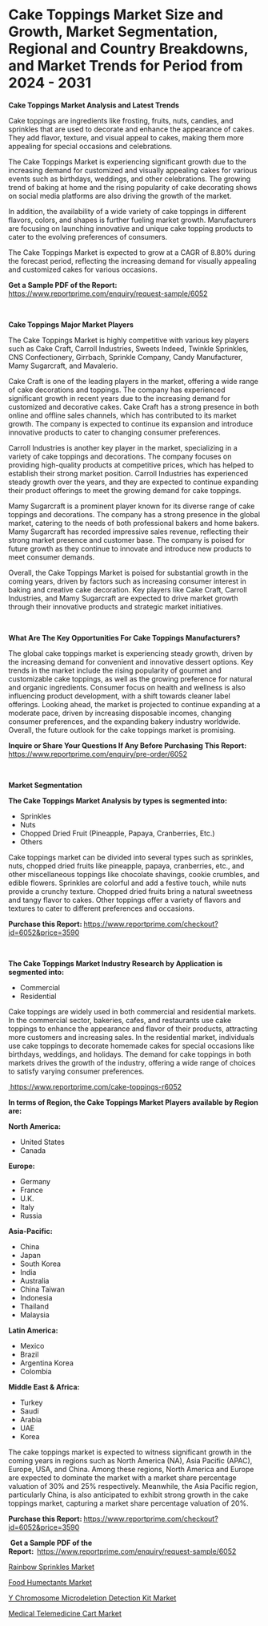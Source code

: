 <p><h1>Cake Toppings Market Size and Growth, Market Segmentation, Regional and Country Breakdowns, and Market Trends for Period from 2024 -  2031</h1></p><p><strong>Cake Toppings Market Analysis and Latest Trends</strong></p>
<p><p>Cake toppings are ingredients like frosting, fruits, nuts, candies, and sprinkles that are used to decorate and enhance the appearance of cakes. They add flavor, texture, and visual appeal to cakes, making them more appealing for special occasions and celebrations.</p><p>The Cake Toppings Market is experiencing significant growth due to the increasing demand for customized and visually appealing cakes for various events such as birthdays, weddings, and other celebrations. The growing trend of baking at home and the rising popularity of cake decorating shows on social media platforms are also driving the growth of the market.</p><p>In addition, the availability of a wide variety of cake toppings in different flavors, colors, and shapes is further fueling market growth. Manufacturers are focusing on launching innovative and unique cake topping products to cater to the evolving preferences of consumers.</p><p>The Cake Toppings Market is expected to grow at a CAGR of 8.80% during the forecast period, reflecting the increasing demand for visually appealing and customized cakes for various occasions.</p></p>
<p><strong>Get a Sample PDF of the Report:&nbsp;</strong> <a href="https://www.reportprime.com/enquiry/request-sample/6052">https://www.reportprime.com/enquiry/request-sample/6052</a></p>
<p>&nbsp;</p>
<p><strong>Cake Toppings Major Market Players</strong></p>
<p><p>The Cake Toppings Market is highly competitive with various key players such as Cake Craft, Carroll Industries, Sweets Indeed, Twinkle Sprinkles, CNS Confectionery, Girrbach, Sprinkle Company, Candy Manufacturer, Mamy Sugarcraft, and Mavalerio.</p><p>Cake Craft is one of the leading players in the market, offering a wide range of cake decorations and toppings. The company has experienced significant growth in recent years due to the increasing demand for customized and decorative cakes. Cake Craft has a strong presence in both online and offline sales channels, which has contributed to its market growth. The company is expected to continue its expansion and introduce innovative products to cater to changing consumer preferences.</p><p>Carroll Industries is another key player in the market, specializing in a variety of cake toppings and decorations. The company focuses on providing high-quality products at competitive prices, which has helped to establish their strong market position. Carroll Industries has experienced steady growth over the years, and they are expected to continue expanding their product offerings to meet the growing demand for cake toppings.</p><p>Mamy Sugarcraft is a prominent player known for its diverse range of cake toppings and decorations. The company has a strong presence in the global market, catering to the needs of both professional bakers and home bakers. Mamy Sugarcraft has recorded impressive sales revenue, reflecting their strong market presence and customer base. The company is poised for future growth as they continue to innovate and introduce new products to meet consumer demands.</p><p>Overall, the Cake Toppings Market is poised for substantial growth in the coming years, driven by factors such as increasing consumer interest in baking and creative cake decoration. Key players like Cake Craft, Carroll Industries, and Mamy Sugarcraft are expected to drive market growth through their innovative products and strategic market initiatives.</p></p>
<p>&nbsp;</p>
<p><strong>What Are The Key Opportunities For Cake Toppings Manufacturers?</strong></p>
<p><p>The global cake toppings market is experiencing steady growth, driven by the increasing demand for convenient and innovative dessert options. Key trends in the market include the rising popularity of gourmet and customizable cake toppings, as well as the growing preference for natural and organic ingredients. Consumer focus on health and wellness is also influencing product development, with a shift towards cleaner label offerings. Looking ahead, the market is projected to continue expanding at a moderate pace, driven by increasing disposable incomes, changing consumer preferences, and the expanding bakery industry worldwide. Overall, the future outlook for the cake toppings market is promising.</p></p>
<p><strong>Inquire or Share Your Questions If Any Before Purchasing This Report:</strong> <a href="https://www.reportprime.com/enquiry/pre-order/6052">https://www.reportprime.com/enquiry/pre-order/6052</a></p>
<p>&nbsp;</p>
<p><strong>Market Segmentation</strong></p>
<p><strong>The Cake Toppings Market Analysis by types is segmented into:</strong></p>
<p><ul><li>Sprinkles</li><li>Nuts</li><li>Chopped Dried Fruit (Pineapple, Papaya, Cranberries, Etc.)</li><li>Others</li></ul></p>
<p><p>Cake toppings market can be divided into several types such as sprinkles, nuts, chopped dried fruits like pineapple, papaya, cranberries, etc., and other miscellaneous toppings like chocolate shavings, cookie crumbles, and edible flowers. Sprinkles are colorful and add a festive touch, while nuts provide a crunchy texture. Chopped dried fruits bring a natural sweetness and tangy flavor to cakes. Other toppings offer a variety of flavors and textures to cater to different preferences and occasions.</p></p>
<p><strong>Purchase this Report:&nbsp;</strong><a href="https://www.reportprime.com/checkout?id=6052&price=3590">https://www.reportprime.com/checkout?id=6052&price=3590</a></p>
<p>&nbsp;</p>
<p><strong>The Cake Toppings Market Industry Research by Application is segmented into:</strong></p>
<p><ul><li>Commercial</li><li>Residential</li></ul></p>
<p><p>Cake toppings are widely used in both commercial and residential markets. In the commercial sector, bakeries, cafes, and restaurants use cake toppings to enhance the appearance and flavor of their products, attracting more customers and increasing sales. In the residential market, individuals use cake toppings to decorate homemade cakes for special occasions like birthdays, weddings, and holidays. The demand for cake toppings in both markets drives the growth of the industry, offering a wide range of choices to satisfy varying consumer preferences.</p></p>
<p><a href="https://www.reportprime.com/cake-toppings-r6052">&nbsp;https://www.reportprime.com/cake-toppings-r6052</a></p>
<p><strong>In terms of Region, the Cake Toppings Market Players available by Region are:</strong></p>
<p>
    <p> <strong> North America: </strong>
        <ul>
            <li>United States</li>
            <li>Canada</li>
        </ul>
        </p> 
    <p> <strong> Europe: </strong>
        <ul>
            <li>Germany</li>
            <li>France</li>
            <li>U.K.</li>
            <li>Italy</li>
            <li>Russia</li>
        </ul>
        </p> 
    <p> <strong> Asia-Pacific: </strong>
        <ul>
            <li>China</li>
            <li>Japan</li>
            <li>South Korea</li>
            <li>India</li>
            <li>Australia</li>
            <li>China Taiwan</li>
            <li>Indonesia</li>
            <li>Thailand</li>
            <li>Malaysia</li>
        </ul>
        </p> 
    <p> <strong> Latin America: </strong>
        <ul>
            <li>Mexico</li>
            <li>Brazil</li>
            <li>Argentina Korea</li>
            <li>Colombia</li>
        </ul>
        </p> 
    <p> <strong> Middle East & Africa: </strong>
        <ul>
            <li>Turkey</li>
            <li>Saudi</li>
            <li>Arabia</li>
            <li>UAE</li>
            <li>Korea</li>
        </ul>
    </p>
    </p>
<p><p>The cake toppings market is expected to witness significant growth in the coming years in regions such as North America (NA), Asia Pacific (APAC), Europe, USA, and China. Among these regions, North America and Europe are expected to dominate the market with a market share percentage valuation of 30% and 25% respectively. Meanwhile, the Asia Pacific region, particularly China, is also anticipated to exhibit strong growth in the cake toppings market, capturing a market share percentage valuation of 20%.</p></p>
<p><strong>Purchase this Report: </strong><a href="https://www.reportprime.com/checkout?id=6052&price=3590">https://www.reportprime.com/checkout?id=6052&price=3590</a></p>
<p>&nbsp;<strong>Get a Sample PDF of the Report:&nbsp;&nbsp;</strong><a href="https://www.reportprime.com/enquiry/request-sample/6052">https://www.reportprime.com/enquiry/request-sample/6052</a></p>
<p><strong></strong></p>
<p><p><a href="https://github.com/amapolalg/Market-Research-Report-List-1/blob/main/rainbow-sprinkles-market.md">Rainbow Sprinkles Market</a></p><p><a href="https://github.com/nathandecarvalho/Market-Research-Report-List-4/blob/main/food-humectants-market.md">Food Humectants Market</a></p><p><a href="https://issuu.com/reportprime-2/docs/y-chromosome-microdeletion-detection-kit-market-si">Y Chromosome Microdeletion Detection Kit Market</a></p><p><a href="https://issuu.com/reportprime-2/docs/medical-telemedicine-cart-market-size-2030.pptx">Medical Telemedicine Cart Market</a></p></p>